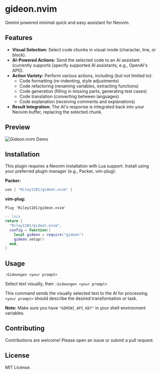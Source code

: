 # gideon.nvim

Gemini powered minimal quick and easy assistant for Neovim.

## Features

- **Visual Selection:** Select code chunks in visual mode (character, line, or block).
- **AI-Powered Actions:** Send the selected code to an AI assistant (currently supports [specify supported AI assistants, e.g., OpenAI's API]).
- **Action Variety:** Perform various actions, including (but not limited to):
  - Code formatting (re-indenting, style adjustments)
  - Code refactoring (renaming variables, extracting functions)
  - Code generation (filling in missing parts, generating test cases)
  - Code translation (converting between languages)
  - Code explanation (receiving comments and explanations)
- **Result Integration:** The AI's response is integrated back into your Neovim buffer, replacing the selected chunk.

## Preview

![Gideon.nvim Demo](https://raw.githubusercontent.com/Riley1101/gideon.nvim/refs/heads/main/preview/demo-2.gif)

## Installation

This plugin requires a Neovim installation with Lua support. Install using your preferred plugin manager (e.g., Packer, vim-plug):

**Packer:**

```lua
use { "Riley1101/gideon.nvim" }
```

**vim-plug:**

```vim
Plug 'Riley1101/gideon.nvim'
```

```lua
-- lazy
return {
  "Riley1101/gideon.nvim",
  config = function()
    local gideon = require("gideon")
    gideon.setup()
  end,
}
```

## Usage

```
:Gideongen <your prompt>
```

Select text visually, then `:Gideongen <your prompt>`

This command sends the visually selected text to the AI for processing.`<your prompt>` should describe the desired transformation or task.

**Note:** Make sure you have `"GEMINI_API_KEY"` in your shell environment variables.

## Contributing

Contributions are welcome! Please open an issue or submit a pull request.

## License

MIT License.

